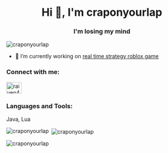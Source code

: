<h1 align="center">Hi 👋, I'm craponyourlap</h1>
<h3 align="center">I'm losing my mind</h3>

<p align="left"> <img src="https://komarev.com/ghpvc/?username=craponyourlap&label=Profile%20views&color=0e75b6&style=flat" alt="craponyourlap" /> </p>

- 🔭 I’m currently working on [real time strategy roblox game](https://www.roblox.com/games/16007570399/the-conqueers-4)

<h3 align="left">Connect with me:</h3>
<p align="left">
<a href="https://www.leetcode.com/raiven4ever" target="blank"><img align="center" src="https://raw.githubusercontent.com/rahuldkjain/github-profile-readme-generator/master/src/images/icons/Social/leet-code.svg" alt="raiven4ever" height="30" width="40" /></a>
</p>

<h3 align="left">Languages and Tools:</h3>
<p align="left">Java, Lua</p>

<p><img align="left" src="https://github-readme-stats.vercel.app/api/top-langs?username=craponyourlap&show_icons=true&locale=en&layout=compact" alt="craponyourlap" /></p>

<p>&nbsp;<img align="center" src="https://github-readme-stats.vercel.app/api?username=craponyourlap&show_icons=true&locale=en" alt="craponyourlap" /></p>

<p><img align="center" src="https://github-readme-streak-stats.herokuapp.com/?user=craponyourlap&" alt="craponyourlap" /></p>
